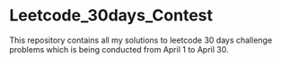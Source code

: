 # Leetcode_30days_Contest
This repository contains all my solutions to leetcode 30 days challenge problems which is being conducted from April 1 to April 30.
